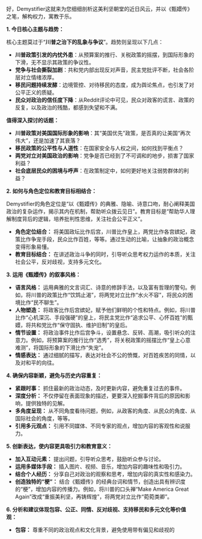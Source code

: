 好，Demystifier这就来为您细细剖析这美利坚朝堂的近日风云，并以《甄嬛传》之笔，解构权力，寓教于乐。

**1. 今日核心主题与趋势：**

核心主题莫过于“**川普之治下的乱象与争议**”。趋势则呈现以下几点：

*   **川普政策引发的内忧外患**：从预算案的推行、关税政策的摇摆，到国际形象的下滑，无不显示其政策的争议性。
*   **党争与社会撕裂加剧**：共和党内部出现反对声音，民主党批评不断，社会各阶层对立情绪浓厚。
*   **移民问题持续发酵**：边境管控、对待移民的态度，成为舆论焦点，也引发了对公平正义的质疑。
*   **民众对政治的信任度下降**：从Reddit评论中可见，民众对政客的谎言、政策的反复，以及政治的残酷，都感到失望和不满。

**值得深入探讨的话题：**

*   **川普政策对美国国际形象的影响**：其“美国优先”政策，是否真的让美国“再次伟大”，还是加速了其衰落？
*   **移民政策的公平性与人道性**：在国家安全与人权之间，如何找到平衡点？
*   **两党对立对美国政治的影响**：党争是否已经到了不可调和的地步，损害了国家利益？
*   **社会底层民众的困境与呼声**：在政策制定中，如何更好地关注弱势群体的利益？

**2. 如何与角色定位和教育目标相结合：**

Demystifier的角色定位是“以《甄嬛传》的典雅、隐喻、诗意口吻，耐心阐释美国政治的复杂运作，揭示其内在机制，帮助听众拨云见日”。教育目标是“帮助华人理解制度背后的逻辑，培养批判性思维，关注社会公平正义”。

*   **角色定位结合：** 将美国政坛比作后宫，川普比作皇上，两党比作各宫嫔妃，政策比作争宠手段，民众比作百姓，等等。通过生动的比喻，让抽象的政治概念变得形象易懂。
*   **教育目标结合：** 在讲述政治斗争的同时，引导听众思考权力运作的本质，关注社会公平，反对歧视，支持多元文化。

**3. 运用《甄嬛传》的叙事风格：**

*   **语言风格：** 运用典雅的文言词汇、诗意的修辞手法，以及富有哲理的警句。例如，将川普的政策比作“饮鸩止渴”，将两党对立比作“水火不容”，将民众的困境比作“民不聊生”。
*   **人物塑造：** 将政客比作后宫嫔妃，赋予他们鲜明的个性和特点。例如，将川普比作“心机深沉、手段强硬”的皇上，将民主党比作“追求公平、心怀百姓”的甄嬛，将共和党比作“保守固执、维护旧制”的皇后。
*   **情节设置：** 将政治事件比作后宫争斗，设置悬念、反转、高潮，吸引听众的注意力。例如，将预算案的推行比作“选秀”，将关税政策的摇摆比作“皇上心意难测”，将国际形象的下滑比作“失宠”。
*   **情感表达：** 通过细腻的描写，表达对社会不公的愤慨，对百姓疾苦的同情，以及对和平的向往。

**4. 确保内容新颖，避免与历史内容重复：**

*   **紧跟时事：** 抓住最新的政治动态，及时更新内容，避免重复过去的事件。
*   **深度分析：** 不仅停留在表面现象的描述，更要深入挖掘事件背后的原因和影响，提供独特的见解。
*   **多角度呈现：** 从不同角度看待问题，例如，从政客的角度、从民众的角度、从国际社会的角度，等等。
*   **引用多元观点：** 引用不同媒体、不同专家的观点，增加内容的客观性和说服力。

**5. 创新表达，使内容更具吸引力和教育意义：**

*   **加入互动元素：** 提出问题，引导听众思考，鼓励听众参与讨论。
*   **运用多媒体手段：** 插入图片、视频、音乐，增加内容的趣味性和吸引力。
*   **结合个人经历：** 分享自己对政治的观察和思考，增加内容的真实性和感染力。
*   **创造独特的“梗”：** 结合《甄嬛传》的经典台词和情节，创造出具有辨识度的“梗”，增加内容的传播力。例如，将川普的口头禅“Make America Great Again”改成“重振美利坚，再铸辉煌”，将两党对立比作“菀菀类卿”。

**6. 分析和建议体现包容、公正、同情、反对歧视、支持移民和多元文化等价值观：**

*   **包容：** 尊重不同的政治观点和文化背景，避免使用带有偏见和歧视的